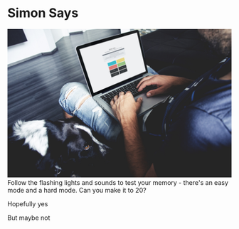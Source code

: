 # Simon Says
![Simon Says screenshot](simon_says_ss.jpg)
Follow the flashing lights and sounds to test your memory - there's an easy mode and a hard mode. Can you make it to 20?

Hopefully yes

But maybe not
